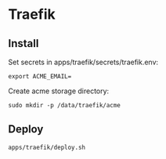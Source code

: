 # Traefik

## Install

Set secrets in apps/traefik/secrets/traefik.env:

```
export ACME_EMAIL=
```

Create acme storage directory:

```
sudo mkdir -p /data/traefik/acme
```

## Deploy

```
apps/traefik/deploy.sh
```
